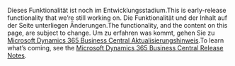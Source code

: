 <span data-ttu-id="fee21-101">Dieses Funktionalität ist noch im Entwicklungsstadium.</span><span class="sxs-lookup"><span data-stu-id="fee21-101">This is early-release functionality that we’re still working on.</span></span> <span data-ttu-id="fee21-102">Die Funktionalität und der Inhalt auf der Seite unterliegen Änderungen.</span><span class="sxs-lookup"><span data-stu-id="fee21-102">The functionality, and the content on this page, are subject to change.</span></span> <span data-ttu-id="fee21-103">Um zu erfahren was kommt, gehen Sie zu [Microsoft Dynamics 365 Business Central Aktualisierungshinweis](https://go.microsoft.com/fwlink/?linkid=2047422).</span><span class="sxs-lookup"><span data-stu-id="fee21-103">To learn what’s coming, see the [Microsoft Dynamics 365 Business Central Release Notes](https://go.microsoft.com/fwlink/?linkid=2047422).</span></span>